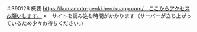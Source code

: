 ＃390126
概要
https://kumamoto-penki.herokuapp.com/　ここからアクセスお願いします。
※　サイトを読み込む時間がかかります（サーバーが立ち上がっているため少々お待ちください。)
